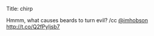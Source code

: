 Title: chirp

Hmmm, what causes beards to turn evil? /cc <a href="http://twitter.com/imhobson">@imhobson</a> <a href="http://t.co/Q2fPyljsb7">http://t.co/Q2fPyljsb7</a>
